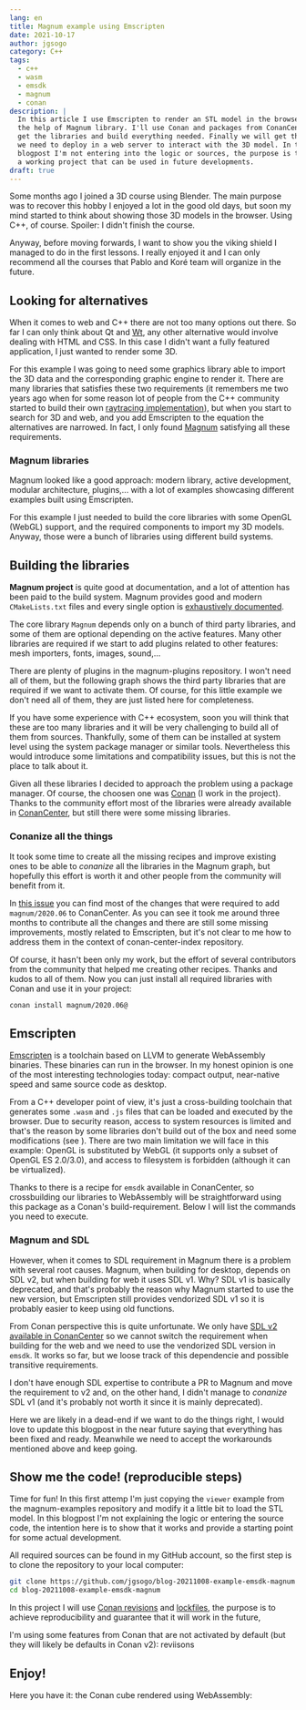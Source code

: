 ```yaml
---
lang: en
title: Magnum example using Emscripten
date: 2021-10-17
author: jgsogo
category: C++
tags: 
  - c++
  - wasm
  - emsdk
  - magnum
  - conan
description: |
  In this article I use Emscripten to render an STL model in the browser with 
  the help of Magnum library. I'll use Conan and packages from ConanCenter to
  get the libraries and build everything needed. Finally we will get the files
  we need to deploy in a web server to interact with the 3D model. In this 
  blogpost I'm not entering into the logic or sources, the purpose is to show
  a working project that can be used in future developments.
draft: true
---
```



Some months ago I joined a 3D course using Blender. The main purpose was to
recover this hobby I enjoyed a lot in the good old days, but soon my mind started
to think about showing those 3D models in the browser. Using C++, of course.
Spoiler: I didn't finish the course.

<!--more-->

Anyway, before moving forwards, I want to show you the viking shield I managed
to do in the first lessons. I really enjoyed it and I can only recommend all the
courses that 
<content-twitter-user user="par_virtual">Pablo</content-twitter-user> 
and <content-twitter-user user="KoreFormacion">Koré team</content-twitter-user>
will organize in the future.

<article-image src="/img/2021/kore-shield.png" alt="Viking shield" caption="Viking shield recreation"></article-image>


## Looking for alternatives 

When it comes to web and C++ there are not too many options
out there. So far I can only think about
<nuxt-link to="/blog/2021-01-19-emscripten-cube">Qt</nuxt-link> and
[Wt](https://www.webtoolkit.eu/wt), any other alternative would involve dealing
with HTML and CSS. In this case I didn't want a fully featured application, I
just wanted to render some 3D.

For this example I was going to need some graphics library able to import the
3D data and the corresponding graphic engine to render it. There are many
libraries that satisfies these two requirements (it remembers me two years ago
when for some reason lot of people from the C++ community started to build their own 
[raytracing implementation](https://manu343726.github.io/2019-06-20-raytracer-runtime-postmortem/)),
but when you start to search for 3D and web, and you add Emscripten to the equation
the alternatives are narrowed. In fact, I only found [Magnum](https://magnum.graphics/)
satisfying all these requirements.


### Magnum libraries

Magnum looked like a good approach: modern library, active development, modular architecture,
plugins,... with a lot of examples showcasing different examples built using Emscripten.

<article-image 
  src="/img/2021/magnum-features.png" 
  alt="Magnum features chart" 
  caption="Magnum architecture is organize into layers that add functionality on top of each other. The foundation are the core libraries that provides some platform abstraction and very basic features. On top of these layers, some extra modules contribute with actual functionaliy for different use-cases. This architecture makes it easy to contribute new modules and extensions.">
</article-image>

For this example I just needed to build the core libraries with some OpenGL (WebGL)
support, and the required components to import my 3D models. Anyway, those were
a bunch of libraries using different build systems.


## Building the libraries

**Magnum project** is quite good at documentation, and a lot of attention has been paid to
the build system. Magnum provides good and modern `CMakeLists.txt` files and every single
option is [exhaustively documented](https://doc.magnum.graphics/magnum/building.html#building-manual).

The core library `Magnum` depends only on a bunch of third party libraries, and some of them are
optional depending on the active features. Many other libraries are required if we start to add
plugins related to other features: mesh importers, fonts, images, sound,...

<article-image 
  src="/img/2021/magnum-deps.png" 
  alt="Magnum direct dependencies" 
  caption="Magnum direct dependencies.">
</article-image>

There are plenty of plugins in the 
<content-github-repository repo="mosra/magnum-plugins">magnum-plugins</content-github-repository>
repository. I won't need all of them, but the following graph shows the third party libraries
that are required if we want to activate them. Of course, for this little example we don't need
all of them, they are just listed here for completeness.

<article-image 
  src="/img/2021/magnum-plugins-deps.png" 
  alt="Magnum plugins direct dependencies" 
  caption="Magnum plugins dependencies.">
</article-image>

If you have some experience with C++ ecosystem, soon you will think that these are too many
libraries and it will be very challenging to build all of them from sources. Thankfully, some
of them can be installed at system level using the system package manager or similar tools.
Nevertheless this would introduce some limitations and compatibility issues, but this is not
the place to talk about it.

Given all these libraries I decided to approach the problem using a package manager. Of course,
the choosen one was [Conan](https://conan.io) (I work in the project). Thanks to the community
effort most of the libraries were already available in [ConanCenter](https://conan.io/center),
but still there were some missing libraries.

### Conanize all the things 

It took some time to create all the missing recipes and improve existing ones to be able to
_conanize_ all the libraries in the Magnum graph, but hopefully this effort is worth it and
other people from the community will benefit from it.

In [this issue](https://github.com/conan-io/conan-center-index/pull/6292) you can find most of
the changes that were required to add `magnum/2020.06` to ConanCenter. As you can see it took me
around three months to contribute all the changes and there are still some missing improvements,
mostly related to Emscripten, but it's not clear to me how to address them in the context
of <content-github-repository repo="conan-io/conan-center-index">conan-center-index</content-github-repository>
repository.

Of course, it hasn't been only my work, but the effort of several contributors from the community that
helped me creating other recipes. Thanks and kudos to all of them. Now you can just install all required
libraries with Conan and use it in your project:

```bash
conan install magnum/2020.06@
```

## Emscripten

[Emscripten](https://emscripten.org/) is a toolchain based on LLVM to generate WebAssembly binaries.
These binaries can run in the browser. In my honest opinion is one of the most interesting technologies
today: compact output, near-native speed and same source code as desktop. 

From a C++ developer point of view, it's just a cross-building toolchain that generates some `.wasm` and
`.js` files that can be loaded and executed by the browser. Due to security reason, access to system
resources is limited and that's the reason by some libraries don't build out of the box and need some
modifications (see <content-github-user user="emscripten-ports"></content-github-user>). There are
two main limitation we will face in this example: OpenGL is substituted by WebGL (it supports only
a subset of OpenGL ES 2.0/3.0), and access to filesystem is forbidden (although it can be virtualized). 

Thanks to <content-github-user user="werto87"></content-github-user> there is a recipe for `emsdk`
available in ConanCenter, so crossbuilding our libraries to WebAssembly will be straightforward
using this package as a Conan's build-requirement. Below I will list the commands you need to execute.

### Magnum and SDL

However, when it comes to SDL requirement in Magnum there is a problem with several root causes. Magnum, when
building for desktop, depends on SDL v2, but when building for web it uses SDL v1. Why? SDL v1 is
basically deprecated, and that's probably the reason why Magnum started to use the new version, but
Emscripten still provides vendorized SDL v1 so it is probably easier to keep using old functions.

From Conan perspective this is quite unfortunate. We only have
[SDL v2 available in ConanCenter](https://conan.io/center/sdl) so we cannot switch the requirement
when building for the web and we need to use the vendorized SDL version in `emsdk`. It works so far, 
but we loose track of this dependencie and possible transitive requirements. 

I don't have enough SDL expertise to contribute a PR to Magnum and move the requirement to v2 and,
on the other hand, I didn't manage to _conanize_ SDL v1 (and it's probably not worth it since it is
mainly deprecated).

Here we are likely in a dead-end if we want to do the things right, I would love to update this blogpost
in the near future saying that everything has been fixed and ready. Meanwhile we need to accept the
workarounds mentioned above and keep going.

## Show me the code! (reproducible steps)

Time for fun! In this first attemp I'm just copying the `viewer` example from the
<content-github-repository repo="mosra/magnum-examples" link_internal="tree/master/src/viewer">magnum-examples repository</content-github-repository>
and modify it a little bit to load the STL model. In this blogpost I'm not
explaining the logic or entering the source code, the intention here is to show that it works
and provide a starting point for some actual development.

All required sources can be found in my
<content-github-repository repo="jgsogo/blog-20211008-example-emsdk-magnum">GitHub account</content-github-repository>,
so the first step is to clone the repository to your local computer:

```bash
git clone https://github.com/jgsogo/blog-20211008-example-emsdk-magnum
cd blog-20211008-example-emsdk-magnum
```

In this project I will use [Conan revisions](https://docs.conan.io/en/latest/versioning/revisions.html)
and [lockfiles](https://docs.conan.io/en/latest/versioning/lockfiles.html#versioning-lockfiles), the purpose
is to achieve reproducibility and guarantee that it will work in the future,  

 I'm using some features from Conan that are not activated by default (but they will
likely be defaults in Conan v2): reviisons

## Enjoy!

Here you have it: the Conan cube rendered using WebAssembly:

<content-magnum-wasm base_path="https://jgsogo.es/blog-20211008-example-emsdk-magnum" caption="Use controls..."></content-magnum-wasm>
